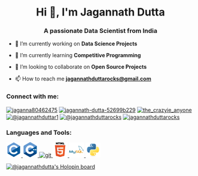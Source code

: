<h1 align="center">Hi 👋, I'm Jagannath Dutta</h1>
<h3 align="center">A passionate Data Scientist from India</h3>

- 🔭 I’m currently working on **Data Science Projects**

- 🌱 I’m currently learning **Competitive Programming**

- 👯 I’m looking to collaborate on **Open Source Projects**

- 📫 How to reach me **jagannathduttarocks@gmail.com**

<h3 align="left">Connect with me:</h3>
<p align="left">
<a href="https://twitter.com/jaganna80462475" target="blank"><img align="center" src="https://raw.githubusercontent.com/rahuldkjain/github-profile-readme-generator/master/src/images/icons/Social/twitter.svg" alt="jaganna80462475" height="30" width="40" /></a>
<a href="https://linkedin.com/in/jagannath-dutta-52699b229" target="blank"><img align="center" src="https://raw.githubusercontent.com/rahuldkjain/github-profile-readme-generator/master/src/images/icons/Social/linked-in-alt.svg" alt="jagannath-dutta-52699b229" height="30" width="40" /></a>
<a href="https://instagram.com/the_crazyie_anyone" target="blank"><img align="center" src="https://raw.githubusercontent.com/rahuldkjain/github-profile-readme-generator/master/src/images/icons/Social/instagram.svg" alt="the_crazyie_anyone" height="30" width="40" /></a>
<a href="https://www.hackerrank.com/@jagannathduttar1" target="blank"><img align="center" src="https://raw.githubusercontent.com/rahuldkjain/github-profile-readme-generator/master/src/images/icons/Social/hackerrank.svg" alt="@jagannathduttar1" height="30" width="40" /></a>
<a href="https://www.hackerearth.com/@jagannathduttarocks" target="blank"><img align="center" src="https://raw.githubusercontent.com/rahuldkjain/github-profile-readme-generator/master/src/images/icons/Social/hackerearth.svg" alt="@jagannathduttarocks" height="30" width="40" /></a>
<a href="https://auth.geeksforgeeks.org/user/jagannathduttarocks" target="blank"><img align="center" src="https://raw.githubusercontent.com/rahuldkjain/github-profile-readme-generator/master/src/images/icons/Social/geeks-for-geeks.svg" alt="jagannathduttarocks" height="30" width="40" /></a>
</p>

<h3 align="left">Languages and Tools:</h3>
<p align="left"> <a href="https://www.cprogramming.com/" target="_blank" rel="noreferrer"> <img src="https://raw.githubusercontent.com/devicons/devicon/master/icons/c/c-original.svg" alt="c" width="40" height="40"/> </a> <a href="https://www.w3schools.com/cpp/" target="_blank" rel="noreferrer"> <img src="https://raw.githubusercontent.com/devicons/devicon/master/icons/cplusplus/cplusplus-original.svg" alt="cplusplus" width="40" height="40"/> </a> <a href="https://git-scm.com/" target="_blank" rel="noreferrer"> <img src="https://www.vectorlogo.zone/logos/git-scm/git-scm-icon.svg" alt="git" width="40" height="40"/> </a> <a href="https://www.w3.org/html/" target="_blank" rel="noreferrer"> <img src="https://raw.githubusercontent.com/devicons/devicon/master/icons/html5/html5-original-wordmark.svg" alt="html5" width="40" height="40"/> </a> <a href="https://www.mysql.com/" target="_blank" rel="noreferrer"> <img src="https://raw.githubusercontent.com/devicons/devicon/master/icons/mysql/mysql-original-wordmark.svg" alt="mysql" width="40" height="40"/> </a> <a href="https://www.python.org" target="_blank" rel="noreferrer"> <img src="https://raw.githubusercontent.com/devicons/devicon/master/icons/python/python-original.svg" alt="python" width="40" height="40"/> </a> </p>

[![@jagannathdutta's Holopin board](https://holopin.me/jagannathdutta)](https://holopin.io/@jagannathdutta)

